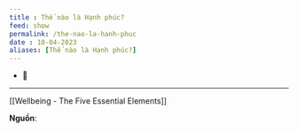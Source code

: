```yaml
---
title : Thế nào là Hạnh phúc?
feed: show
permalink: /the-nao-la-hanh-phuc
date : 10-04-2023
aliases: [Thế nào là Hạnh phúc?]
---
```


- 🔗 


---
[[Wellbeing - The Five Essential Elements]] 

**Nguồn**:
